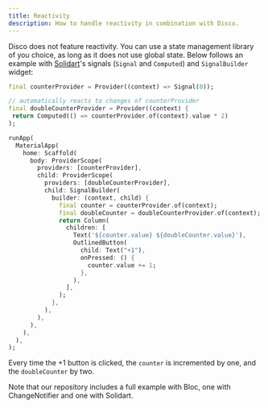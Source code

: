 ```yaml
---
title: Reactivity
description: How to handle reactivity in combination with Disco.
---
```


Disco does not feature reactivity. You can use a state management library of you choice, as long as it does not use global state. Below follows an example with [Solidart](https://pub.dev/packages/flutter_solidart)'s signals (`Signal` and `Computed`) and `SignalBuilder` widget:

```dart
final counterProvider = Provider((context) => Signal(0));

// automatically reacts to changes of counterProvider
final doubleCounterProvider = Provider((context) {
 return Computed(() => counterProvider.of(context).value * 2)
);

runApp(
  MaterialApp(
    home: Scaffold(
      body: ProviderScope(
        providers: [counterProvider],
        child: ProviderScope(
          providers: [doubleCounterProvider],
          child: SignalBuilder(
            builder: (context, child) {
              final counter = counterProvider.of(context);
              final doubleCounter = doubleCounterProvider.of(context);
              return Column(
                children: [
                  Text('${counter.value} ${doubleCounter.value}'),
                  OutlinedButton(
                    child: Text("+1"),
                    onPressed: () {
                      counter.value += 1;
                    },
                  ),
                ],
              );
            },
          ),
        ),
      ),
    ),
  ),
);
```

Every time the +1 button is clicked, the `counter` is incremented by one, and the `doubleCounter` by two.

Note that our repository includes a full example with Bloc, one with ChangeNotifier and one with Solidart.
